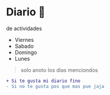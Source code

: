 # Diario :blue_book:

de actividades

* Viernes
* Sabado
* Domingo
* Lunes

>solo anoto los dias menciondos

````diff
+ Si te gusta mi diario fino
- Si no te gusta pos que mas pue jaja
````
